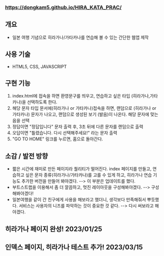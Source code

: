  ### https://dongkam5.github.io/HIRA_KATA_PRAC/
  
  
## 개요

-   일본 여행 기념으로 히라가나/가타카나를 연습해 볼 수 있는 간단한 웹앱 제작

## 사용 기술

-   HTML5, CSS, JAVASCRIPT

## 구현 기능
1. index.html에 접속을 하면 환영문구를 띄우고, 연습하고 싶은 타입 (히라가나,가타카나)을 선택하도록 한다.
1.  해당 문자 타입 문서에(히라가나 or 가타카나)접속을 하면, 랜덤으로 (히라가나 or 가타카나) 문자가 나오고, 랜덤으로 생성된 보기 (발음)이 나온다. 해당 문자에 맞는 음을 선택
1.  정답이면 "정답입니다" 문자 출력 후, 3초 뒤에 다른 문자를 랜덤으로 출력
1.  오답이면 "틀렸습니다. 다시 선택해주세요!" 라는 문자 출력
1.  "GO TO HOME" 링크를 누르면, 홈으로 돌아간다.

## 소감 / 발전 방향

-  짧은 시간에 재미로 만든 페이지라 퀄리티가 떨어진다. index 페이지를 만들고, 연습하고 싶은 문자 종류(히라가나/가타카나)를 고를 수 있게 하고, 히라가나 연습 기능도 추가한 버전을 만들어 봐야겠다. --> 이 부분은 업데이트를 했다.
-   부트스트랩을 이용해서 좀 더 깔끔하고, 멋진 레이아웃을 구성해봐야겠다. --> 구성해봐야겠다!
-   일본여행을 같이 간 친구에게 사용을 해보라고 했더니, 생각보다 만족해줘서 뿌듯했다. 서비스는 사용자의 니즈를 파악하는 것이 중요한 것 같다. --> 다시 써보라고 해야겠다.

## 히라가나 페이지 완성! 2023/01/25
## 인덱스 페이지, 히라가나 테스트 추가! 2023/03/15
